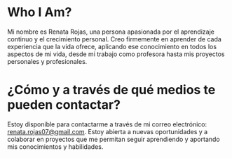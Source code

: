 # Who I Am?
Mi nombre es Renata Rojas, una persona apasionada por el aprendizaje continuo y el crecimiento personal. Creo firmemente en aprender de cada experiencia que la vida ofrece, aplicando ese conocimiento en todos los aspectos de mi vida, desde mi trabajo como profesora hasta mis proyectos personales y profesionales.

[]()

# ¿Cómo y a través de qué medios te pueden contactar?
Estoy disponible para contactarme a través de mi correo electrónico: renata.rojas07@gmail.com. Estoy abierta a nuevas oportunidades y a colaborar en proyectos que me permitan seguir aprendiendo y aportando mis conocimientos y habilidades.


